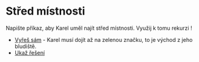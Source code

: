 # Střed místnosti

Napište příkaz, aby Karel uměl najít střed místnosti.
Využij k tomu rekurzi !

- [Vyřeš sám](karel.html?StredMistnostiRekurze_zkus) - Karel musí dojít až na zelenou značku, to je východ z jeho bludiště.
- [Ukaž řešení](karel.html?StredMistnostiRekurze)

